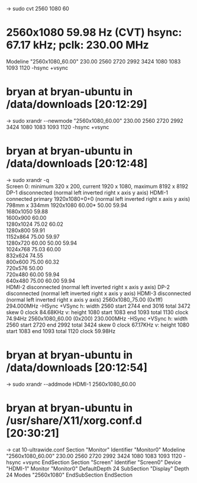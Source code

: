 → sudo cvt 2560 1080 60                                                                                  
# 2560x1080 59.98 Hz (CVT) hsync: 67.17 kHz; pclk: 230.00 MHz
Modeline "2560x1080_60.00"  230.00  2560 2720 2992 3424  1080 1083 1093 1120 -hsync +vsync

# bryan at bryan-ubuntu in /data/downloads [20:12:29]
→ sudo xrandr --newmode "2560x1080_60.00"  230.00  2560 2720 2992 3424  1080 1083 1093 1120 -hsync +vsync

# bryan at bryan-ubuntu in /data/downloads [20:12:48]
→ sudo xrandr -q                                                                                         
Screen 0: minimum 320 x 200, current 1920 x 1080, maximum 8192 x 8192
DP-1 disconnected (normal left inverted right x axis y axis)
HDMI-1 connected primary 1920x1080+0+0 (normal left inverted right x axis y axis) 798mm x 334mm
   1920x1080     60.00*   50.00    59.94  
   1680x1050     59.88  
   1600x900      60.00  
   1280x1024     75.02    60.02  
   1280x800      59.91  
   1152x864      75.00    59.97  
   1280x720      60.00    50.00    59.94  
   1024x768      75.03    60.00  
   832x624       74.55  
   800x600       75.00    60.32  
   720x576       50.00  
   720x480       60.00    59.94  
   640x480       75.00    60.00    59.94  
HDMI-2 disconnected (normal left inverted right x axis y axis)
DP-2 disconnected (normal left inverted right x axis y axis)
HDMI-3 disconnected (normal left inverted right x axis y axis)
  2560x1080_75.00 (0x1ff) 294.000MHz -HSync +VSync
        h: width  2560 start 2744 end 3016 total 3472 skew    0 clock  84.68KHz
        v: height 1080 start 1083 end 1093 total 1130           clock  74.94Hz
  2560x1080_60.00 (0x200) 230.000MHz -HSync +VSync
        h: width  2560 start 2720 end 2992 total 3424 skew    0 clock  67.17KHz
        v: height 1080 start 1083 end 1093 total 1120           clock  59.98Hz

# bryan at bryan-ubuntu in /data/downloads [20:12:54]
→ sudo xrandr --addmode HDMI-1 2560x1080_60.00                                                           

# bryan at bryan-ubuntu in /usr/share/X11/xorg.conf.d [20:30:21]
→ cat 10-ultrawide.conf 
Section "Monitor"
  Identifier "Monitor0"
  Modeline "2560x1080_60.00"  230.00  2560 2720 2992 3424  1080 1083 1093 1120 -hsync +vsync
EndSection
Section "Screen"
  Identifier "Screen0"
  Device "HDMI-1"
  Monitor "Monitor0"
  DefaultDepth 24
  SubSection "Display"
    Depth 24
    Modes "2560x1080"
  EndSubSection
EndSection
